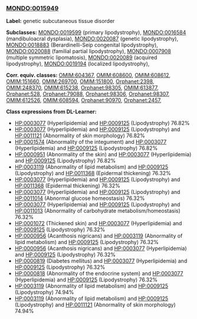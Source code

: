 
### [MONDO:0015949](http://purl.obolibrary.org/obo/MONDO_0015949)
**Label:** genetic subcutaneous tissue disorder

**Subclasses:** [MONDO:0019599](http://purl.obolibrary.org/obo/MONDO_0019599) (primary lipodystrophy), [MONDO:0016584](http://purl.obolibrary.org/obo/MONDO_0016584) (mandibuloacral dysplasia), [MONDO:0020087](http://purl.obolibrary.org/obo/MONDO_0020087) (genetic lipodystrophy), [MONDO:0018883](http://purl.obolibrary.org/obo/MONDO_0018883) (Berardinelli-Seip congenital lipodystrophy), [MONDO:0020088](http://purl.obolibrary.org/obo/MONDO_0020088) (familial partial lipodystrophy), [MONDO:0007908](http://purl.obolibrary.org/obo/MONDO_0007908) (multiple symmetric lipomatosis), [MONDO:0020089](http://purl.obolibrary.org/obo/MONDO_0020089) (acquired lipodystrophy), [MONDO:0019194](http://purl.obolibrary.org/obo/MONDO_0019194) (localized lipodystrophy), 

**Corr. equiv. classes:** [OMIM:604367](http://purl.obolibrary.org/obo/OMIM_604367), [OMIM:608600](http://purl.obolibrary.org/obo/OMIM_608600), [OMIM:608612](http://purl.obolibrary.org/obo/OMIM_608612), [OMIM:151660](http://purl.obolibrary.org/obo/OMIM_151660), [OMIM:269700](http://purl.obolibrary.org/obo/OMIM_269700), [OMIM:151800](http://purl.obolibrary.org/obo/OMIM_151800), [Orphanet:2398](http://www.orpha.net/ORDO/Orphanet_2398), [OMIM:248370](http://purl.obolibrary.org/obo/OMIM_248370), [OMIM:615238](http://purl.obolibrary.org/obo/OMIM_615238), [Orphanet:98305](http://www.orpha.net/ORDO/Orphanet_98305), [OMIM:613877](http://purl.obolibrary.org/obo/OMIM_613877), [Orphanet:528](http://www.orpha.net/ORDO/Orphanet_528), [Orphanet:79088](http://www.orpha.net/ORDO/Orphanet_79088), [Orphanet:98306](http://www.orpha.net/ORDO/Orphanet_98306), [Orphanet:98307](http://www.orpha.net/ORDO/Orphanet_98307), [OMIM:612526](http://purl.obolibrary.org/obo/OMIM_612526), [OMIM:608594](http://purl.obolibrary.org/obo/OMIM_608594), [Orphanet:90970](http://www.orpha.net/ORDO/Orphanet_90970), [Orphanet:2457](http://www.orpha.net/ORDO/Orphanet_2457), 

**Class expressions from DL-Learner:**

- [HP:0003077](http://purl.obolibrary.org/obo/HP_0003077) (Hyperlipidemia) and [HP:0009125](http://purl.obolibrary.org/obo/HP_0009125) (Lipodystrophy) 76.82%
- [HP:0003077](http://purl.obolibrary.org/obo/HP_0003077) (Hyperlipidemia) and [HP:0009125](http://purl.obolibrary.org/obo/HP_0009125) (Lipodystrophy) and [HP:0011121](http://purl.obolibrary.org/obo/HP_0011121) (Abnormality of skin morphology) 76.82%
- [HP:0001574](http://purl.obolibrary.org/obo/HP_0001574) (Abnormality of the integument) and [HP:0003077](http://purl.obolibrary.org/obo/HP_0003077) (Hyperlipidemia) and [HP:0009125](http://purl.obolibrary.org/obo/HP_0009125) (Lipodystrophy) 76.82%
- [HP:0000951](http://purl.obolibrary.org/obo/HP_0000951) (Abnormality of the skin) and [HP:0003077](http://purl.obolibrary.org/obo/HP_0003077) (Hyperlipidemia) and [HP:0009125](http://purl.obolibrary.org/obo/HP_0009125) (Lipodystrophy) 76.82%
- [HP:0003119](http://purl.obolibrary.org/obo/HP_0003119) (Abnormality of lipid metabolism) and [HP:0009125](http://purl.obolibrary.org/obo/HP_0009125) (Lipodystrophy) and [HP:0011368](http://purl.obolibrary.org/obo/HP_0011368) (Epidermal thickening) 76.32%
- [HP:0003077](http://purl.obolibrary.org/obo/HP_0003077) (Hyperlipidemia) and [HP:0009125](http://purl.obolibrary.org/obo/HP_0009125) (Lipodystrophy) and [HP:0011368](http://purl.obolibrary.org/obo/HP_0011368) (Epidermal thickening) 76.32%
- [HP:0003077](http://purl.obolibrary.org/obo/HP_0003077) (Hyperlipidemia) and [HP:0009125](http://purl.obolibrary.org/obo/HP_0009125) (Lipodystrophy) and [HP:0011014](http://purl.obolibrary.org/obo/HP_0011014) (Abnormal glucose homeostasis) 76.32%
- [HP:0003077](http://purl.obolibrary.org/obo/HP_0003077) (Hyperlipidemia) and [HP:0009125](http://purl.obolibrary.org/obo/HP_0009125) (Lipodystrophy) and [HP:0011013](http://purl.obolibrary.org/obo/HP_0011013) (Abnormality of carbohydrate metabolism/homeostasis) 76.32%
- [HP:0001072](http://purl.obolibrary.org/obo/HP_0001072) (Thickened skin) and [HP:0003077](http://purl.obolibrary.org/obo/HP_0003077) (Hyperlipidemia) and [HP:0009125](http://purl.obolibrary.org/obo/HP_0009125) (Lipodystrophy) 76.32%
- [HP:0000956](http://purl.obolibrary.org/obo/HP_0000956) (Acanthosis nigricans) and [HP:0003119](http://purl.obolibrary.org/obo/HP_0003119) (Abnormality of lipid metabolism) and [HP:0009125](http://purl.obolibrary.org/obo/HP_0009125) (Lipodystrophy) 76.32%
- [HP:0000956](http://purl.obolibrary.org/obo/HP_0000956) (Acanthosis nigricans) and [HP:0003077](http://purl.obolibrary.org/obo/HP_0003077) (Hyperlipidemia) and [HP:0009125](http://purl.obolibrary.org/obo/HP_0009125) (Lipodystrophy) 76.32%
- [HP:0000819](http://purl.obolibrary.org/obo/HP_0000819) (Diabetes mellitus) and [HP:0003077](http://purl.obolibrary.org/obo/HP_0003077) (Hyperlipidemia) and [HP:0009125](http://purl.obolibrary.org/obo/HP_0009125) (Lipodystrophy) 76.32%
- [HP:0000818](http://purl.obolibrary.org/obo/HP_0000818) (Abnormality of the endocrine system) and [HP:0003077](http://purl.obolibrary.org/obo/HP_0003077) (Hyperlipidemia) and [HP:0009125](http://purl.obolibrary.org/obo/HP_0009125) (Lipodystrophy) 76.32%
- [HP:0003119](http://purl.obolibrary.org/obo/HP_0003119) (Abnormality of lipid metabolism) and [HP:0009125](http://purl.obolibrary.org/obo/HP_0009125) (Lipodystrophy) 74.94%
- [HP:0003119](http://purl.obolibrary.org/obo/HP_0003119) (Abnormality of lipid metabolism) and [HP:0009125](http://purl.obolibrary.org/obo/HP_0009125) (Lipodystrophy) and [HP:0011121](http://purl.obolibrary.org/obo/HP_0011121) (Abnormality of skin morphology) 74.94%


